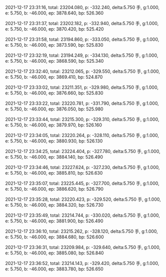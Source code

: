 2021-12-17 23:31:16, total: 23204.080, p: -332.240, delta:5.750 手, g:1.000, e: 5.750, b: -46.000, ep: 3878.640, bp: 526.360

2021-12-17 23:31:37, total: 23202.182, p: -332.940, delta:5.750 手, g:1.000, e: 5.750, b: -46.000, ep: 3870.420, bp: 525.420

2021-12-17 23:31:58, total: 23194.860, p: -333.050, delta:5.750 手, g:1.000, e: 5.750, b: -46.000, ep: 3873.590, bp: 525.830

2021-12-17 23:32:19, total: 23194.249, p: -334.130, delta:5.750 手, g:1.000, e: 5.750, b: -46.000, ep: 3868.590, bp: 525.340

2021-12-17 23:32:40, total: 23212.065, p: -329.550, delta:5.750 手, g:1.000, e: 5.750, b: -46.000, ep: 3869.410, bp: 524.870

2021-12-17 23:33:02, total: 23211.351, p: -329.980, delta:5.750 手, g:1.000, e: 5.750, b: -46.000, ep: 3876.660, bp: 525.830

2021-12-17 23:33:22, total: 23220.781, p: -331.790, delta:5.750 手, g:1.000, e: 5.750, b: -46.000, ep: 3876.050, bp: 525.980

2021-12-17 23:33:44, total: 23215.300, p: -329.310, delta:5.750 手, g:1.000, e: 5.750, b: -46.000, ep: 3879.970, bp: 526.160

2021-12-17 23:34:05, total: 23220.264, p: -328.110, delta:5.750 手, g:1.000, e: 5.750, b: -46.000, ep: 3880.930, bp: 526.130

2021-12-17 23:34:25, total: 23224.404, p: -327.780, delta:5.750 手, g:1.000, e: 5.750, b: -46.000, ep: 3884.140, bp: 526.490

2021-12-17 23:34:46, total: 23227.624, p: -327.230, delta:5.750 手, g:1.000, e: 5.750, b: -46.000, ep: 3885.810, bp: 526.630

2021-12-17 23:35:07, total: 23225.445, p: -327.700, delta:5.750 手, g:1.000, e: 5.750, b: -46.000, ep: 3886.620, bp: 526.790

2021-12-17 23:35:28, total: 23220.423, p: -329.520, delta:5.750 手, g:1.000, e: 5.750, b: -46.000, ep: 3884.320, bp: 526.730

2021-12-17 23:35:49, total: 23214.744, p: -330.020, delta:5.750 手, g:1.000, e: 5.750, b: -46.000, ep: 3881.900, bp: 526.490

2021-12-17 23:36:10, total: 23215.262, p: -328.120, delta:5.750 手, g:1.000, e: 5.750, b: -46.000, ep: 3884.680, bp: 526.600

2021-12-17 23:36:31, total: 23209.984, p: -329.640, delta:5.750 手, g:1.000, e: 5.750, b: -46.000, ep: 3885.080, bp: 526.840

2021-12-17 23:36:52, total: 23214.143, p: -329.420, delta:5.750 手, g:1.000, e: 5.750, b: -46.000, ep: 3883.780, bp: 526.650